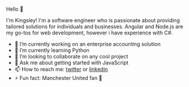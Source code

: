 Hello 👋

I'm Kingsley! I'm a software engineer who is passionate about providing tailored solutions for individuals and businesses. 
Angular and Node.js are my go-tos for web development, however i have experience with C#.

- 🔭 I’m currently working on an enterprise accounting solution
- 🌱 I’m currently learning Python
- 👯 I’m looking to collaborate on any cool project
- 💬 Ask me about getting started with JavaScript
- 📫 How to reach me: [twitter](http://twitter.com/kingsleyofosu_) or [linkedin](linkedin.com/in/kingsleyofosu/)
- ⚡ Fun fact: Manchester United fan 🔴
